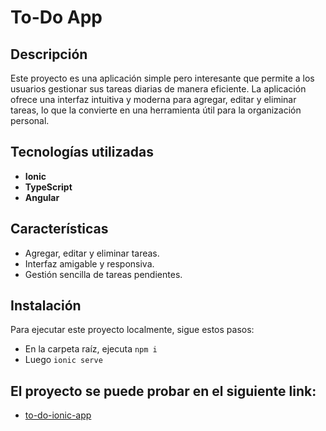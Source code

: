 # To-Do App

## Descripción

Este proyecto es una aplicación simple pero interesante que permite a los usuarios gestionar sus tareas diarias de manera eficiente. 
La aplicación ofrece una interfaz intuitiva y moderna para agregar, editar y eliminar tareas, lo que la convierte en una herramienta útil para la organización personal.

## Tecnologías utilizadas
- **Ionic**
- **TypeScript**
- **Angular**

## Características

- Agregar, editar y eliminar tareas.
- Interfaz amigable y responsiva.
- Gestión sencilla de tareas pendientes.

## Instalación

Para ejecutar este proyecto localmente, sigue estos pasos:
- En la carpeta raíz, ejecuta `npm i`
- Luego `ionic serve`

## El proyecto se puede probar en el siguiente link:
- [to-do-ionic-app](https://to-do-ionic-app.netlify.app/)
